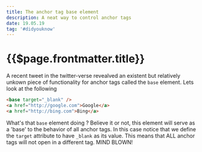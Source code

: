```yaml
---
title: The anchor tag base element
description: A neat way to control anchor tags
date: 19.05.19
tag: '#didyouknow'
---
```


# {{$page.frontmatter.title}}

<Badge :text="$page.frontmatter.date" />
<Badge :text="$page.frontmatter.tag" />
<Tweet />

A recent tweet in the twitter-verse revealved an existent but relatively unkown piece of functionality for anchor tags called the `base` element. Lets look at the following

```html
<base target="_blank" />
<a href="http://google.com">Google</a>
<a href="http://bing.com">Bing</a>
```

What's that `base` element doing ? Believe it or not, this element will serve as a 'base' to the behavior of all anchor tags. In this case notice that we define the `target` attribute to have `_blank` as its value. This means that ALL anchor tags will not open in a different tag. MIND BLOWN!
